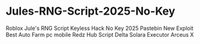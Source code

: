 # Jules-RNG-Script-2025-No-Key
Roblox Jule's RNG Script Keyless Hack No Key 2025 Pastebin New Exploit Best Auto Farm pc mobile Redz Hub Script Delta Solara Executor Arceus X
